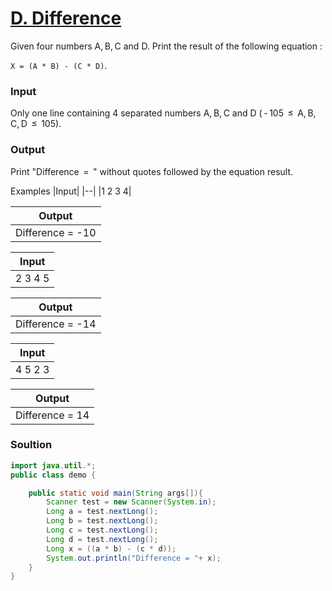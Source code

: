 # [D. Difference](https://codeforces.com/group/MWSDmqGsZm/contest/219158/problem/D)

Given four numbers A, B, C and D. Print the result of the following equation :

`X = (A * B) - (C * D)`.

### Input

Only one line containing 4 separated numbers A, B, C and D ( - 105  ≤  A, B, C, D  ≤  105).


### Output

Print "Difference  =  " without quotes followed by the equation result.


Examples
|Input|
|--|
|1 2 3 4|

|Output|
|--|
|Difference = -10|

|Input|
|--|
|2 3 4 5|

|Output|
|--|
|Difference = -14|

|Input|
|--|
|4 5 2 3|

|Output|
|--|
|Difference = 14|


### Soultion

```java
import java.util.*;
public class demo {

    public static void main(String args[]){
        Scanner test = new Scanner(System.in);
        Long a = test.nextLong();
        Long b = test.nextLong();
        Long c = test.nextLong();
        Long d = test.nextLong();
        Long x = ((a * b) - (c * d));
        System.out.println("Difference = "+ x);
    }
}
```